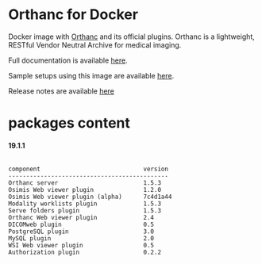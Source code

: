 # Orthanc for Docker
Docker image with [Orthanc](http://www.orthanc-server.com/) and its official plugins. Orthanc is a lightweight, RESTful Vendor Neutral Archive for medical imaging.

Full documentation is available [here](https://osimis.atlassian.net/wiki/spaces/OKB/pages/26738689/How+to+use+osimis+orthanc+Docker+images).

Sample setups using this image are available [here](https://bitbucket.org/osimis/orthanc-setup-samples/).

Release notes are available [here](https://bitbucket.org/osimis/orthanc-builder/src/master/release-notes-docker-images.txt)


# packages content

#### 19.1.1
```

component                             version
---------------------------------------------
Orthanc server                        1.5.3
Osimis Web viewer plugin              1.2.0
Osimis Web viewer plugin (alpha)      7c4d1a44
Modality worklists plugin             1.5.3
Serve folders plugin                  1.5.3
Orthanc Web viewer plugin             2.4
DICOMweb plugin                       0.5
PostgreSQL plugin                     3.0
MySQL plugin                          2.0
WSI Web viewer plugin                 0.5
Authorization plugin                  0.2.2
```
